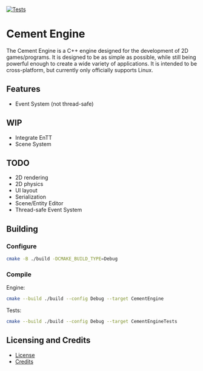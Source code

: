 [![Tests](https://github.com/Kolterdyx/CementEngine/actions/workflows/cmake.yml/badge.svg)](https://github.com/Kolterdyx/CementEngine/actions/workflows/cmake.yml)

# Cement Engine

The Cement Engine is a C++ engine designed for the development of 2D games/programs. It is designed to be as simple as
possible, while still being powerful enough to create a wide variety of applications. It is intended to be cross-platform,
but currently only officially supports Linux.

## Features

* Event System (not thread-safe)

## WIP

* Integrate EnTT
* Scene System

## TODO

* 2D rendering
* 2D physics
* UI layout
* Serialization
* Scene/Entity Editor
* Thread-safe Event System

## Building

### Configure
```bash
cmake -B ./build -DCMAKE_BUILD_TYPE=Debug
```

### Compile

Engine:
```bash
cmake --build ./build --config Debug --target CementEngine
```

Tests:
```bash
cmake --build ./build --config Debug --target CementEngineTests
```

## Licensing and Credits

* [License](LICENSE.txt)
* [Credits](CREDITS.md)